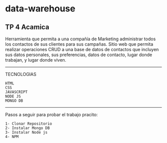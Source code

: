 # data-warehouse
TP 4 Acamica
--------------------------------------------------------------------------------------

Herramienta que permita a una compañía de Marketing administrar todos los contactos de sus clientes para sus campañas.
Sitio web que permita realizar operaciones CRUD a una base de datos de contactos que incluyen sus datos personales, sus preferencias, datos de contacto, lugar donde trabajan, y lugar donde viven.

--------------------------------------------------------------------------------------
TECNOLOGIAS

    HTML
    CSS
    JAVASCRIPT
    NODE JS
    MONGO DB
    
--------------------------------------------------------------------------------------

Pasos a seguir para probar el trabajo pracito:

    1- Clonar Repositorio
    2- Instalar Mongo DB
    3- Instalar Node js
    4- NPM
